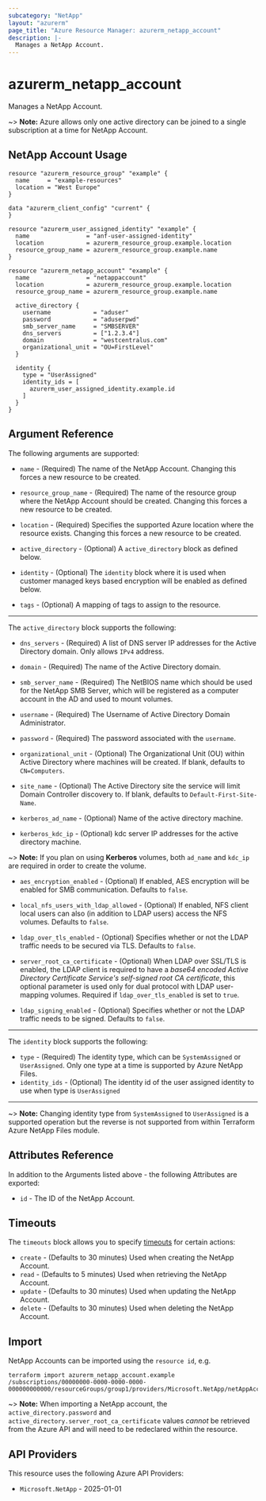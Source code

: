 ```yaml
---
subcategory: "NetApp"
layout: "azurerm"
page_title: "Azure Resource Manager: azurerm_netapp_account"
description: |-
  Manages a NetApp Account.
---
```


# azurerm_netapp_account

Manages a NetApp Account.

~> **Note:** Azure allows only one active directory can be joined to a single subscription at a time for NetApp Account.

## NetApp Account Usage

```hcl
resource "azurerm_resource_group" "example" {
  name     = "example-resources"
  location = "West Europe"
}

data "azurerm_client_config" "current" {
}

resource "azurerm_user_assigned_identity" "example" {
  name                = "anf-user-assigned-identity"
  location            = azurerm_resource_group.example.location
  resource_group_name = azurerm_resource_group.example.name
}

resource "azurerm_netapp_account" "example" {
  name                = "netappaccount"
  location            = azurerm_resource_group.example.location
  resource_group_name = azurerm_resource_group.example.name

  active_directory {
    username            = "aduser"
    password            = "aduserpwd"
    smb_server_name     = "SMBSERVER"
    dns_servers         = ["1.2.3.4"]
    domain              = "westcentralus.com"
    organizational_unit = "OU=FirstLevel"
  }

  identity {
    type = "UserAssigned"
    identity_ids = [
      azurerm_user_assigned_identity.example.id
    ]
  }
}

```

## Argument Reference

The following arguments are supported:

* `name` - (Required) The name of the NetApp Account. Changing this forces a new resource to be created.

* `resource_group_name` - (Required) The name of the resource group where the NetApp Account should be created. Changing this forces a new resource to be created.

* `location` - (Required) Specifies the supported Azure location where the resource exists. Changing this forces a new resource to be created.

* `active_directory` - (Optional) A `active_directory` block as defined below.

* `identity` - (Optional) The `identity` block where it is used when customer managed keys based encryption will be enabled as defined below.

* `tags` - (Optional) A mapping of tags to assign to the resource.

---

The `active_directory` block supports the following:

* `dns_servers` - (Required) A list of DNS server IP addresses for the Active Directory domain. Only allows `IPv4` address.

* `domain` - (Required) The name of the Active Directory domain.

* `smb_server_name` - (Required) The NetBIOS name which should be used for the NetApp SMB Server, which will be registered as a computer account in the AD and used to mount volumes.

* `username` - (Required) The Username of Active Directory Domain Administrator.

* `password` - (Required) The password associated with the `username`.

* `organizational_unit` - (Optional) The Organizational Unit (OU) within Active Directory where machines will be created. If blank, defaults to `CN=Computers`.

* `site_name` - (Optional) The Active Directory site the service will limit Domain Controller discovery to. If blank, defaults to `Default-First-Site-Name`.

* `kerberos_ad_name` - (Optional) Name of the active directory machine.

* `kerberos_kdc_ip` - (Optional) kdc server IP addresses for the active directory machine.

~> **Note:** If you plan on using **Kerberos** volumes, both `ad_name` and `kdc_ip` are required in order to create the volume.

* `aes_encryption_enabled` - (Optional) If enabled, AES encryption will be enabled for SMB communication. Defaults to `false`.

* `local_nfs_users_with_ldap_allowed` - (Optional) If enabled, NFS client local users can also (in addition to LDAP users) access the NFS volumes. Defaults to `false`.

* `ldap_over_tls_enabled` - (Optional) Specifies whether or not the LDAP traffic needs to be secured via TLS. Defaults to `false`.

* `server_root_ca_certificate` - (Optional) When LDAP over SSL/TLS is enabled, the LDAP client is required to have a *base64 encoded Active Directory Certificate Service's self-signed root CA certificate*, this optional parameter is used only for dual protocol with LDAP user-mapping volumes. Required if `ldap_over_tls_enabled` is set to `true`.

* `ldap_signing_enabled` - (Optional) Specifies whether or not the LDAP traffic needs to be signed. Defaults to `false`.

---
The `identity` block supports the following:

* `type` - (Required) The identity type, which can be `SystemAssigned` or `UserAssigned`. Only one type at a time is supported by Azure NetApp Files.
* `identity_ids` - (Optional) The identity id of the user assigned identity to use when type is `UserAssigned`

---

~> **Note:** Changing identity type from `SystemAssigned` to `UserAssigned` is a supported operation but the reverse is not supported from within Terraform Azure NetApp Files module.

## Attributes Reference

In addition to the Arguments listed above - the following Attributes are exported:

* `id` - The ID of the NetApp Account.

## Timeouts

The `timeouts` block allows you to specify [timeouts](https://www.terraform.io/language/resources/syntax#operation-timeouts) for certain actions:

* `create` - (Defaults to 30 minutes) Used when creating the NetApp Account.
* `read` - (Defaults to 5 minutes) Used when retrieving the NetApp Account.
* `update` - (Defaults to 30 minutes) Used when updating the NetApp Account.
* `delete` - (Defaults to 30 minutes) Used when deleting the NetApp Account.

## Import

NetApp Accounts can be imported using the `resource id`, e.g.

```shell
terraform import azurerm_netapp_account.example /subscriptions/00000000-0000-0000-0000-000000000000/resourceGroups/group1/providers/Microsoft.NetApp/netAppAccounts/account1
```

~> **Note:** When importing a NetApp account, the `active_directory.password` and `active_directory.server_root_ca_certificate` values *cannot* be retrieved from the Azure API and will need to be redeclared within the resource.

## API Providers
<!-- This section is generated, changes will be overwritten -->
This resource uses the following Azure API Providers:

* `Microsoft.NetApp` - 2025-01-01
